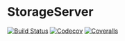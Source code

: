 # StorageServer

[![Build Status](https://travis-ci.com/johnnychen94/StorageServer.jl.svg?branch=master)](https://travis-ci.com/johnnychen94/StorageServer.jl)
[![Codecov](https://codecov.io/gh/johnnychen94/StorageServer.jl/branch/master/graph/badge.svg)](https://codecov.io/gh/johnnychen94/StorageServer.jl)
[![Coveralls](https://coveralls.io/repos/github/johnnychen94/StorageServer.jl/badge.svg?branch=master)](https://coveralls.io/github/johnnychen94/StorageServer.jl?branch=master)

